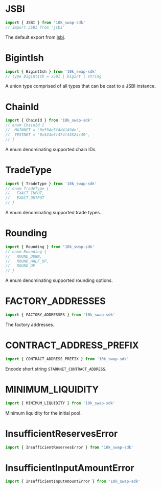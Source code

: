 # JSBI

```typescript
import { JSBI } from '10k_swap-sdk'
// import JSBI from 'jsbi'
```

The default export from [jsbi](https://github.com/GoogleChromeLabs/jsbi).

# BigintIsh

```typescript
import { BigintIsh } from '10k_swap-sdk'
// type BigintIsh = JSBI | bigint | string
```

A union type comprised of all types that can be cast to a JSBI instance.

# ChainId

```typescript
import { ChainId } from '10k_swap-sdk'
// enum ChainId {
//  MAINNET = '0x534e5f4d41494e',
//  TESTNET = '0x534e5f474f45524c49',
// }
```

A enum denominating supported chain IDs.

# TradeType

```typescript
import { TradeType } from '10k_swap-sdk'
// enum TradeType {
//   EXACT_INPUT,
//   EXACT_OUTPUT
// }
```

A enum denominating supported trade types.

# Rounding

```typescript
import { Rounding } from '10k_swap-sdk'
// enum Rounding {
//   ROUND_DOWN,
//   ROUND_HALF_UP,
//   ROUND_UP
// }
```

A enum denominating supported rounding options.

# FACTORY_ADDRESSES

```typescript
import { FACTORY_ADDRESSES } from '10k_swap-sdk'
```

The factory addresses.

# CONTRACT_ADDRESS_PREFIX

```typescript
import { CONTRACT_ADDRESS_PREFIX } from '10k_swap-sdk'
```
Encode short string `STARKNET_CONTRACT_ADDRESS`.

# MINIMUM_LIQUIDITY

```typescript
import { MINIMUM_LIQUIDITY } from '10k_swap-sdk'
```

Minimum liquidity for the initial pool.

# InsufficientReservesError

```typescript
import { InsufficientReservesError } from '10k_swap-sdk'
```

# InsufficientInputAmountError

```typescript
import { InsufficientInputAmountError } from '10k_swap-sdk'
```